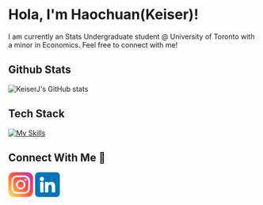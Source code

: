 # Hola, I'm Haochuan(Keiser)! 

I am currently an Stats Undergraduate student @ University of Toronto with a minor in Economics. Feel free to connect with me!

## Github Stats
![KeiserJ's GitHub stats](https://github-readme-stats.vercel.app/api?username=KeiserJ&show_icons=true&theme=dark)

## Tech Stack
[![My Skills](https://skillicons.dev/icons?i=git,github,idea,java,mysql,r,py,postgres)](https://skillicons.dev)

## Connect With Me 🤝
[<img src="https://github.com/KeiserJ/Intro/blob/83090d11a7780477764f4d23338f57bebf50cd3f/images/instagram.png" alt="Instagram" width="50" style="vertical-align: middle;"/>](https://www.instagram.com/keiser_jiang/)
[<img src="https://github.com/KeiserJ/Intro/blob/e64df03b38c78a09375b2203bd332eb7e7b720cb/images/linkedin.png" alt="LinkedIn" width="50" style="vertical-align: middle;"/>](https://www.linkedin.com/in/haochuan-jiang-73416b259/)


